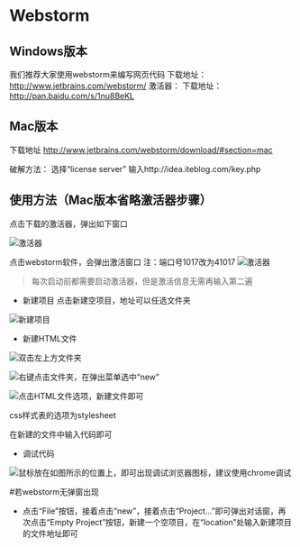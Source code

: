 # Webstorm
## Windows版本
我们推荐大家使用webstorm来编写网页代码
下载地址：
http://www.jetbrains.com/webstorm/
激活器：
下载地址：
http://pan.baidu.com/s/1nu8BeKL

## Mac版本
下载地址
http://www.jetbrains.com/webstorm/download/#section=mac


破解方法：
选择“license server” 输入http://idea.iteblog.com/key.php 


## 使用方法（Mac版本省略激活器步骤）
点击下载的激活器，弹出如下窗口

![激活器](http://upload-images.jianshu.io/upload_images/3253813-d2082236a40b4c2c.png?imageMogr2/auto-orient/strip%7CimageView2/2/w/1240)


点击webstorm软件，会弹出激活窗口
注：端口号1017改为41017
![激活器](http://upload-images.jianshu.io/upload_images/3253813-728c8e0cf8d5c512.png?imageMogr2/auto-orient/strip%7CimageView2/2/w/1240)




> 每次启动前都需要启动激活器，但是激活信息无需再输入第二遍

* 新建项目
点击新建空项目，地址可以任选文件夹

![新建项目](http://upload-images.jianshu.io/upload_images/3253813-ee7868a3d23853b6.png?imageMogr2/auto-orient/strip%7CimageView2/2/w/1240)

* 新建HTML文件

![双击左上方文件夹](http://upload-images.jianshu.io/upload_images/3253813-57ddafda76c22422.png?imageMogr2/auto-orient/strip%7CimageView2/2/w/1240)


![右键点击文件夹，在弹出菜单选中“new”](http://upload-images.jianshu.io/upload_images/3253813-075dbcfaf352eae4.png?imageMogr2/auto-orient/strip%7CimageView2/2/w/1240)


![点击HTML文件选项，新建文件即可](http://upload-images.jianshu.io/upload_images/3253813-14cb49afb71a8b71.png?imageMogr2/auto-orient/strip%7CimageView2/2/w/1240)

css样式表的选项为stylesheet

在新建的文件中输入代码即可

* 调试代码

![鼠标放在如图所示的位置上，即可出现调试浏览器图标，建议使用chrome调试](http://upload-images.jianshu.io/upload_images/3253813-94e7202cfdfdfbe3.png?imageMogr2/auto-orient/strip%7CimageView2/2/w/1240)

#若webstorm无弹窗出现
* 点击“File”按钮，接着点击“new”，接着点击“Project...”即可弹出对话窗，再次点击“Empty Project”按钮，新建一个空项目，在“location”处输入新建项目的文件地址即可
